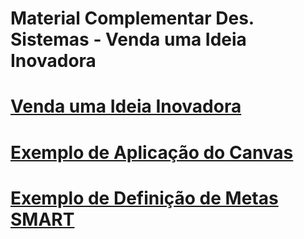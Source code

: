 # Material Complementar Des. Sistemas - Venda uma Ideia Inovadora

# [Venda uma Ideia Inovadora](https://docs.google.com/presentation/d/1TkfwgcsNGeerctfWxV0DbTlnn8ujM0KY8OKwtzRSOeg/edit?usp=sharing)
# [Exemplo de Aplicação do Canvas](https://docs.google.com/document/d/1cvaQ5LMnclyIWeka_fNDWIJvEYUQM8NaEPeOaLq9Z1w/edit?usp=sharing)
# [Exemplo de Definição de Metas SMART](https://docs.google.com/document/d/1WCmLqn36Wjv9leOliRW7zueQnE_I941Jhsq8vxJWRkw/edit?usp=sharing)



